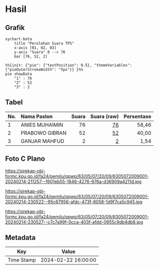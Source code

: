 # Hasil

## Grafik

```mermaid
xychart-beta
    title "Perolehan Suara TPS"
    x-axis [01, 02, 03]
    y-axis "Suara" 0 --> 76
    bar [76, 52, 2]
```

```mermaid
%%{init: {"pie": {"textPosition": 0.5}, "themeVariables": {"pieOuterStrokeWidth": "5px"}} }%%
pie showData
    "1" : 76
    "2" : 52
    "3" : 2
```

## Tabel

| No. | Nama Paslon    | Suara | Suara (raw) | Persentase |
|:--- |:-------------- | -----:| -----------:| ----------:|
| 1   | ANIES MUHAIMIN | 76    | [76][p-1]   | 58,46      |
| 2   | PRABOWO GIBRAN | 52    | [52][p-2]   | 40,00      |
| 3   | GANJAR MAHFUD  | 2     | [2][p-3]    | 1,54       |


[p-1]: https://github.com/gigit-pemilu/pemilu-2024/blob/main/pilpres/hitung-suara/sub/63-kalimantan-selatan/sub/05-tapin/sub/07-bakarangan/sub/2009-gadung-keramat/sub/001-tps/sub/paslon-1.txt
[p-2]: https://github.com/gigit-pemilu/pemilu-2024/blob/main/pilpres/hitung-suara/sub/63-kalimantan-selatan/sub/05-tapin/sub/07-bakarangan/sub/2009-gadung-keramat/sub/001-tps/sub/paslon-2.txt
[p-3]: https://github.com/gigit-pemilu/pemilu-2024/blob/main/pilpres/hitung-suara/sub/63-kalimantan-selatan/sub/05-tapin/sub/07-bakarangan/sub/2009-gadung-keramat/sub/001-tps/sub/paslon-3.txt

## Foto C Plano

https://sirekap-obj-formc.kpu.go.id/fa24/pemilu/ppwp/63/05/07/20/09/6305072009001-20240214-211257--f601eb55-1846-4276-976a-d36909a4211d.jpg

https://sirekap-obj-formc.kpu.go.id/fa24/pemilu/ppwp/63/05/07/20/09/6305072009001-20240214-230522--95c67956-afdc-473f-8058-1d9f7ca5c945.jpg

https://sirekap-obj-formc.kpu.go.id/fa24/pemilu/ppwp/63/05/07/20/09/6305072009001-20240214-230527--c7c7a99f-0cca-403f-afdd-0955c9db4db8.jpg


## Metadata

| Key        | Value               |
| ---------- | ------------------- |
| Time Stamp | 2024-02-22 16:00:00 |



